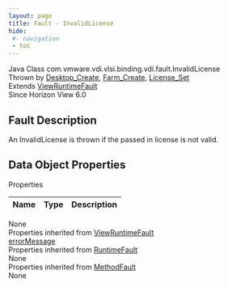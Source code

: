 ```yaml
---
layout: page
title: Fault - InvalidLicense
hide:
 #- navigation
 - toc
---
```


  
 
  



Java Class
    com.vmware.vdi.vlsi.binding.vdi.fault.InvalidLicense  
Thrown by
     [Desktop_Create](vdi.resources.Desktop.md#create), [Farm_Create](vdi.resources.Farm.md#create), [License_Set](vdi.infrastructure.License.md#set)  
Extends
     [ViewRuntimeFault](vdi.fault.ViewRuntimeFault.md)  
Since 
    Horizon View 6.0

## Fault Description 

An InvalidLicense is thrown if the passed in license is not valid. 

## Data Object Properties

Properties

Name |  Type |  Description   
---|---|---  
None  
Properties inherited from [ViewRuntimeFault](vdi.fault.ViewRuntimeFault.md)  
[errorMessage](vdi.fault.ViewRuntimeFault.md#errorMessage)  
Properties inherited from [RuntimeFault](vmodl.RuntimeFault.md)  
None  
Properties inherited from [MethodFault](vmodl.MethodFault.md)  
None  
  
  

  
  

